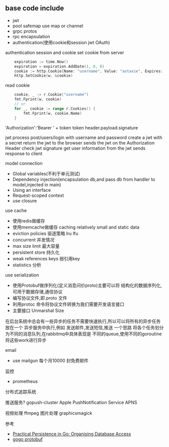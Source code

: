 ## base code include
- jwt
- pool safemap use map or channel
- grpc protos
- rpc encapsulation
- authentication(使用cookie和session jwt OAuth)


authentication 
session and cookie
set cookie from server
```go
    expiration := time.Now()
    expiration = expiration.AddDate(1, 0, 0)
    cookie := http.Cookie{Name: "username", Value: "astaxie", Expires: expiration}
    http.SetCookie(w, &cookie)
```
read cookie
```go
    cookie, _ := r.Cookie("username")
    fmt.Fprint(w, cookie)
    // or
    for _, cookie := range r.Cookies() {
        fmt.Fprint(w, cookie.Name)
    }
```


'Authorization':'Bearer ' + token
token header.payload.signature

jwt process
post/users/login with username and password
create a jwt with a secret
return the jwt to the browser
sends the jwt on the Authorization Header
check jwt signature get user information from the jwt
sends response to client

model connection
- Global variables(不利于单元测试)
- Dependency injection(encapsulation db,and pass db from handler to model,injected in main)
- Using an interface
- Request-scoped context
- use closure

use cache
- 使用redis做缓存
- 使用memcache做缓存 caching relatively small and static data
- eviction policies 驱逐策略 lru lfu 
- concurrent 并发情况
- max size limit 最大容量
- persistent store 持久化
- weak references keys 弱引用key
- statistics 分析

use serialization 
- 使用Protobuf做序列化(定义消息问价proto)主要可以将 结构化的数据序列化,可用于数据存储,通信协议
- 编写协议文件,即.proto 文件
- 利用protoc 命令将协议文件转换为我们需要开发语言接口
- 主要接口 Unmarshal Size

在后台系统中总会有一些异步的任务不需要快速执行,所以可以将所有的异步任务放在一个 异步服务中执行,例如 发送邮件,发送短信,推送
一个思路 将各个任务划分为不同的消息队列,在rabbitmq中具体表现是 不同的queue,使用不同的goroutine 将这些work进行异步

email
- use mailgun 每个月10000 封免费邮件

监控
- prometheus

分布式追踪系统

推送服务? gopush-cluster  Apple PushNotification Service APNS

视频处理 ffmpeg
图片处理 graphicsmagick


参考
- [Practical Persistence in Go: Organising Database Access](http://www.alexedwards.net/blog/organising-database-access)
- [gogo protobuf](https://github.com/gogo/protobuf)

